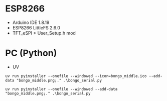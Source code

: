 # ESP8266
- Arduino IDE 1.8.19
- ESP8266 LittleFS 2.6.0
- TFT_eSPI > User_Setup.h mod

# PC (Python)
- UV
```
uv run pyinstaller --onefile --windowed --icon=bongo_middle.ico --add-data "bongo_middle.png;." .\bongo_serial.py

uv run pyinstaller --onefile --windowed --add-data "bongo_middle.png;." .\bongo_serial.py
```